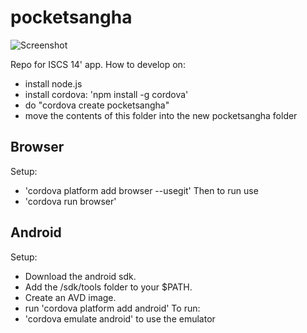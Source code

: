 pocketsangha
============
![Screenshot](https://raw.github.com/amedeedaboville/pocketsangha/master/screenshot.png)

Repo for ISCS 14' app. How to develop on:
* install node.js
* install cordova: 'npm install -g cordova'
* do "cordova create pocketsangha"
* move the contents of this folder into the new pocketsangha folder

Browser
-------
Setup:
* 'cordova platform add browser --usegit'
Then to run use
* 'cordova run browser'

Android
------
Setup:
* Download the android sdk.
* Add the /sdk/tools folder to your $PATH.
* Create an AVD image.
* run 'cordova platform add android'
To run:
* 'cordova emulate android' to use the emulator



